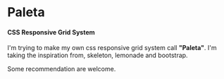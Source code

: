 Paleta 
======

<H4>CSS Responsive Grid System</H4>

I'm trying to make my own css responsive grid system call <strong>"Paleta"</strong>. I'm taking  the inspiration from, skeleton, lemonade and bootstrap.

Some recommendation are welcome.
